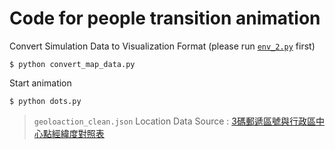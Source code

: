 # Code for people transition animation

Convert Simulation Data to Visualization Format (please run [`env_2.py`](../env/env_2.py) first)
```
$ python convert_map_data.py
```

Start animation
```
$ python dots.py
```

> `geoloaction_clean.json`  Location Data Source :  [3碼郵遞區號與行政區中心點經緯度對照表](https://data.gov.tw/dataset/25489)

